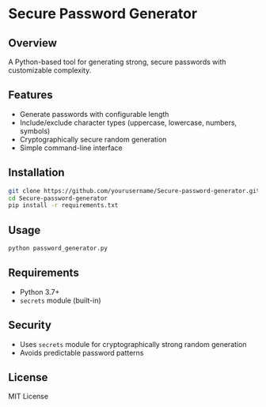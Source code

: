 # Secure Password Generator
  
## Overview
A Python-based tool for generating strong, secure passwords with customizable complexity.

## Features
- Generate passwords with configurable length
- Include/exclude character types (uppercase, lowercase, numbers, symbols)
- Cryptographically secure random generation
- Simple command-line interface

## Installation
```bash
git clone https://github.com/yourusername/Secure-password-generator.git
cd Secure-password-generator
pip install -r requirements.txt
```

## Usage
```bash
python password_generator.py
```

## Requirements
- Python 3.7+
- `secrets` module (built-in)

## Security
- Uses `secrets` module for cryptographically strong random generation
- Avoids predictable password patterns

## License
MIT License
